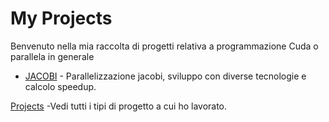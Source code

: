 # My Projects

Benvenuto nella mia raccolta di progetti relativa a programmazione Cuda o parallela in generale

- [JACOBI](https://github.com/Baddy2002/jacobi-hpc-2025) - Parallelizzazione jacobi, sviluppo con diverse tecnologie e calcolo speedup.


[Projects](https://github.com/Baddy2002/projects) -Vedi tutti i tipi di progetto a cui ho lavorato.
